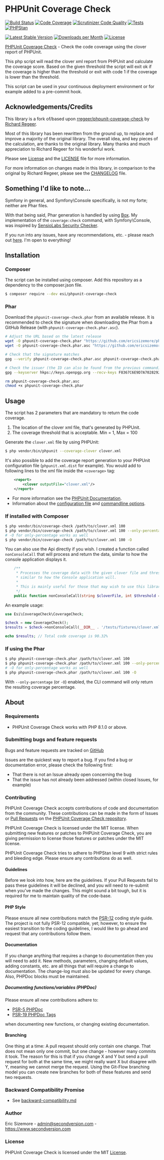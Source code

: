 # PHPUnit Coverage Check

[![Build Status](https://scrutinizer-ci.com/g/ericsizemore/phpunit-coverage-check/badges/build.png?b=master)](https://scrutinizer-ci.com/g/ericsizemore/phpunit-coverage-check/build-status/master)
[![Code Coverage](https://scrutinizer-ci.com/g/ericsizemore/phpunit-coverage-check/badges/coverage.png?b=master)](https://scrutinizer-ci.com/g/ericsizemore/phpunit-coverage-check/?branch=master)
[![Scrutinizer Code Quality](https://scrutinizer-ci.com/g/ericsizemore/phpunit-coverage-check/badges/quality-score.png?b=master)](https://scrutinizer-ci.com/g/ericsizemore/phpunit-coverage-check/?branch=master)
[![Tests](https://github.com/ericsizemore/phpunit-coverage-check/actions/workflows/tests.yml/badge.svg)](https://github.com/ericsizemore/phpunit-coverage-check/actions/workflows/tests.yml)
[![PHPStan](https://github.com/ericsizemore/phpunit-coverage-check/actions/workflows/main.yml/badge.svg)](https://github.com/ericsizemore/phpunit-coverage-check/actions/workflows/main.yml)

[![Latest Stable Version](https://img.shields.io/packagist/v/esi/phpunit-coverage-check.svg)](https://packagist.org/packages/esi/phpunit-coverage-check)
[![Downloads per Month](https://img.shields.io/packagist/dm/esi/phpunit-coverage-check.svg)](https://packagist.org/packages/esi/phpunit-coverage-check)
[![License](https://img.shields.io/packagist/l/esi/phpunit-coverage-check.svg)](https://packagist.org/packages/esi/phpunit-coverage-check)

[PHPUnit Coverage Check](http://github.com/ericsizemore/phpunit-coverage-check/) - Check the code coverage using the clover report of PHPUnit.

This php script will read the clover xml report from PHPUnit and calculate the coverage score. Based on the given threshold the script will exit ok if the coverage is higher than the threshold or exit with code 1 if the coverage is lower than the threshold.

This script can be used in your continuous deployment environment or for example added to a pre-commit hook.


## Acknowledgements/Credits

This library is a fork of/based upon [rregeer/phpunit-coverage-check](https://github.com/richardregeer/phpunit-coverage-check/) by [Richard Regeer](https://github.com/richardregeer).

Most of this library has been rewritten from the ground up, to replace and improve a majority of the original library. The overall idea, and key pieces of the calculation, are thanks to the original library. Many thanks and much appreciation to Richard Regeer for his wonderful work.

Please see [License](#license) and the [LICENSE](LICENSE) file for more information.

For more information on changes made in this library, in comparison to the original by Richard Regeer, please see the [CHANGELOG](CHANGELOG.md) file.


## Something I'd like to note...

Symfony in general, and Symfony\Console specifically, is not my forte; neither are Phar files.

With that being said, Phar generation is handled by using [Box](https://github.com/box-project/box). My implementation of the `coverage:check` command, with Symfony\Console, was inspired by [SensioLabs Security Checker](https://github.com/sensiolabs/security-checker).

If you run into any issues, have any recommendations, etc. - please reach out [here](https://github.com/ericsizemore/phpunit-coverage-check/issues). I'm open to everything!


## Installation

### Composer

The script can be installed using composer. Add this repository as a dependency to the composer.json file.

```bash
$ composer require --dev esi/phpunit-coverage-check
```


### Phar

Download the `phpunit-coverage-check.phar` from an available release. It is recommended to check the signature when downloading the Phar from a GitHub Release (with `phpunit-coverage-check.phar.asc`).

```bash
# Adjust the URL based on the latest release
wget -O phpunit-coverage-check.phar "https://github.com/ericsizemore/phpunit-coverage-check/releases/download/1.0.0/phpunit-coverage-check.phar"
wget -O phpunit-coverage-check.phar.asc "https://github.com/ericsizemore/phpunit-coverage-check/releases/download/1.0.0/phpunit-coverage-check.phar.asc"

# Check that the signature matches
gpg --verify phpunit-coverage-check.phar.asc phpunit-coverage-check.phar

# Check the issuer (the ID can also be found from the previous command)
gpg --keyserver hkps://keys.openpgp.org --recv-keys F8367C6E9D7A7028292144AAC9D8B66FF3C06696

rm phpunit-coverage-check.phar.asc
chmod +x phpunit-coverage-check.phar
```


## Usage

The script has 2 parameters that are mandatory to return the code coverage.

1. The location of the clover xml file, that's generated by PHPUnit.
2. The coverage threshold that is acceptable. Min = 1, Max = 100

Generate the `clover.xml` file by using PHPUnit:

```bash
$ php vendor/bin/phpunit --coverage-clover clover.xml
```

It's also possible to add the coverage report generation to your PHPUnit configuration file (`phpunit.xml.dist` for example). You would add to following lines to the xml file inside the `<coverage>` tag:

```xml
    <report>
        <clover outputFile="clover.xml"/>
    </report>
```

* For more information see the [PHPUnit Documentation](https://docs.phpunit.de/en/10.5/).
* Information about the [configuration file](https://docs.phpunit.de/en/10.5/configuration.html) and [commandline options](https://docs.phpunit.de/en/10.5/textui.html#command-line-options).


### If installed with Composer

```bash
$ php vendor/bin/coverage-check /path/to/clover.xml 100
$ php vendor/bin/coverage-check /path/to/clover.xml 100 --only-percentage
# -O for only-percentage works as well
$ php vendor/bin/coverage-check /path/to/clover.xml 100 -O
```

You can also use the Api directly if you wish. I created a function called `nonConsoleCall` that will process and return the data, similar to how the console application displays it.

```php
    /**
     * Processes the coverage data with the given clover file and threshold, and returns the information
     * similar to how the Console application will.
     *
     * This is mainly useful for those that may wish to use this library outside of the CLI/Console or PHAR.
     */
    public function nonConsoleCall(string $cloverFile, int $threshold = 100, bool $onlyPercentage = false): string
```

An example usage:

```php
use Esi\CoverageCheck\CoverageCheck;

$check = new CoverageCheck();
$results = $check->nonConsoleCall(__DIR__ . '/tests/fixtures/clover.xml', 90);

echo $results; // Total code coverage is 90.32%
```


### If using the Phar

```bash
$ php phpunit-coverage-check.phar /path/to/clover.xml 100
$ php phpunit-coverage-check.phar /path/to/clover.xml 100 --only-percentage
# -O for only-percentage works as well
$ php phpunit-coverage-check.phar /path/to/clover.xml 100 -O
```

With `--only-percentage` (or `-O`) enabled, the CLI command will only return the resulting coverage percentage.


## About

### Requirements

- PHPUnit Coverage Check works with PHP 8.1.0 or above.


### Submitting bugs and feature requests

Bugs and feature requests are tracked on [GitHub](https://github.com/ericsizemore/phpunit-coverage-check/issues)

Issues are the quickest way to report a bug. If you find a bug or documentation error, please check the following first:

* That there is not an Issue already open concerning the bug
* That the issue has not already been addressed (within closed Issues, for example)


### Contributing

PHPUnit Coverage Check accepts contributions of code and documentation from the community. 
These contributions can be made in the form of Issues or [Pull Requests](http://help.github.com/send-pull-requests/) on the [PHPUnit Coverage Check repository](https://github.com/ericsizemore/phpunit-coverage-check).

PHPUnit Coverage Check is licensed under the MIT license. When submitting new features or patches to PHPUnit Coverage Check, you are giving permission to license those features or patches under the MIT license.

PHPUnit Coverage Check tries to adhere to PHPStan level 9 with strict rules and bleeding edge. Please ensure any contributions do as well.


#### Guidelines

Before we look into how, here are the guidelines. If your Pull Requests fail to pass these guidelines it will be declined, and you will need to re-submit when you’ve made the changes. This might sound a bit tough, but it is required for me to maintain quality of the code-base.


#### PHP Style

Please ensure all new contributions match the [PSR-12](https://www.php-fig.org/psr/psr-12/) coding style guide. The project is not fully PSR-12 compatible, yet; however, to ensure the easiest transition to the coding guidelines, I would like to go ahead and request that any contributions follow them.


#### Documentation

If you change anything that requires a change to documentation then you will need to add it. New methods, parameters, changing default values, adding constants, etc. are all things that will require a change to documentation. The change-log must also be updated for every change. Also, PHPDoc blocks must be maintained.


##### Documenting functions/variables (PHPDoc)

Please ensure all new contributions adhere to:

* [PSR-5 PHPDoc](https://github.com/php-fig/fig-standards/blob/master/proposed/phpdoc.md)
* [PSR-19 PHPDoc Tags](https://github.com/php-fig/fig-standards/blob/master/proposed/phpdoc-tags.md)

when documenting new functions, or changing existing documentation.


#### Branching

One thing at a time: A pull request should only contain one change. That does not mean only one commit, but one change - however many commits it took. The reason for this is that if you change X and Y but send a pull request for both at the same time, we might really want X but disagree with Y, meaning we cannot merge the request. Using the Git-Flow branching model you can create new branches for both of these features and send two requests.


### Backward Compatibility Promise

* See [backward-compatibility.md](backward-compatibility.md)


### Author

Eric Sizemore - <admin@secondversion.com> - <https://www.secondversion.com>


### License

PHPUnit Coverage Check is licensed under the MIT [License](LICENSE).
